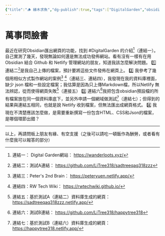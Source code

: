 ```yaml
---
{"title":"🪵 緣木求魚","dg-publish":true,"tags":["DigitalGarden","obsidian","self_learing","website_design"],"permalink":"/self-learning/hello-nico/","dgPassFrontmatter":true,"noteIcon":"","created":"2025-05-05T19:13:04.973+08:00","updated":"2025-05-05T20:02:48.926+08:00"}
---
```


# 萬事問臉書


最近在研究Obsidian匯出網頁的功能，找到 #DigitalGarden 的介紹[^1]（連結一）。
自己實測了幾天，發現無論如何還是無法成功發佈網站。看有沒有一樣有在用Obsidian 結合 Github 和 Netlify 管理網站的朋友，知道我該怎麼解決問題。
1️⃣ 連結二[^2]是我自己上傳的檔案，預計要將這些文件發佈在網頁上。
2️⃣ 我參考了幾個用相似方式製作網站的案例[^3] [^4]（連結三、連結四），我發現在我的資料庫裡面，缺少 json 檔和一些設定檔案；我估算是因為只上傳Markdown檔，所以Netlify 無法辨認，從而使得網頁失敗[^5]（連接五）
3️⃣ 連結六[^6]我把包含obsidian預設檔的所有檔案放在同一個資料庫底下，並另外申請一個網域做測試[^7]（連結七）；但得到的結果與連結五相同，也就是說 Netlify 收到檔案，但無法匯出成網頁格式。
4️⃣ 我現在不清楚應該怎麼做，是需要重新撰寫一份包含HTML、CSS和Json的檔案，是哪個環節出錯？

---
以上，再請問板上朋友有緣、有空支援（之後可以請吃一頓飯作為酬勞，或者看有什麼我可以報答的部分）







[^1]: 連結一： Digital Garden網站： https://wanderloots.xyz/
[^2]: 連結二：測試A連結： https://github.com/LiTree318/sadtreeqaq318zzz
[^3]: 連結三：Peter's 2nd Brain： https://peteryuen.netlify.app/
[^4]: 連結四：RW Tech Wiki： https://rwtechwiki.github.io/
[^5]: 連結五：基於測試A（連結二）資料庫生成的網頁： https://sadtreeqaq318zzz.netlify.app/
[^6]: 連結六：測試B連結： https://github.com/LiTree318/happytree318
[^7]: 連結七：基於測試B（連結六）資料庫生成的網頁： https://happytree318.netlify.app/